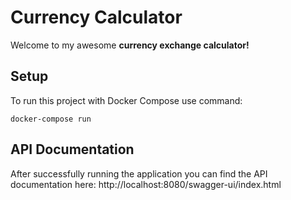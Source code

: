 # Currency Calculator
Welcome to my awesome **currency exchange calculator!**

## Setup
To run this project with Docker Compose use command:
````
docker-compose run
````

## API Documentation
After successfully running the application you can find the API documentation here:
http://localhost:8080/swagger-ui/index.html
